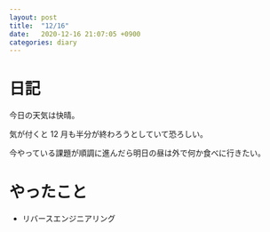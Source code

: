 ```yaml
---
layout: post
title:  "12/16"
date:   2020-12-16 21:07:05 +0900
categories: diary
---
```

# 日記

今日の天気は快晴。

気が付くと 12 月も半分が終わろうとしていて恐ろしい。

今やっている課題が順調に進んだら明日の昼は外で何か食べに行きたい。

# やったこと

- リバースエンジニアリング